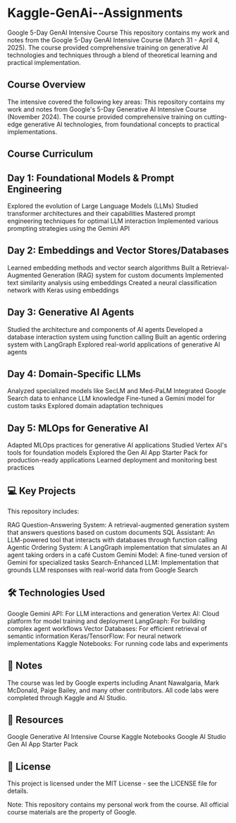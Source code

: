 # Kaggle-GenAi--Assignments
Google 5-Day GenAI Intensive Course
This repository contains my work and notes from the Google 5-Day GenAI Intensive Course (March 31 - April 4, 2025). The course provided comprehensive training on generative AI technologies and techniques through a blend of theoretical learning and practical implementation.
## Course Overview
The intensive covered the following key areas:
This repository contains my work and notes from Google's 5-Day Generative AI Intensive Course (November 2024). The course provided comprehensive training on cutting-edge generative AI technologies, from foundational concepts to practical implementations.
## Course Curriculum
## Day 1: Foundational Models & Prompt Engineering

Explored the evolution of Large Language Models (LLMs)
Studied transformer architectures and their capabilities
Mastered prompt engineering techniques for optimal LLM interaction
Implemented various prompting strategies using the Gemini API

## Day 2: Embeddings and Vector Stores/Databases

Learned embedding methods and vector search algorithms
Built a Retrieval-Augmented Generation (RAG) system for custom documents
Implemented text similarity analysis using embeddings
Created a neural classification network with Keras using embeddings

## Day 3: Generative AI Agents

Studied the architecture and components of AI agents
Developed a database interaction system using function calling
Built an agentic ordering system with LangGraph
Explored real-world applications of generative AI agents

## Day 4: Domain-Specific LLMs

Analyzed specialized models like SecLM and Med-PaLM
Integrated Google Search data to enhance LLM knowledge
Fine-tuned a Gemini model for custom tasks
Explored domain adaptation techniques

## Day 5: MLOps for Generative AI

Adapted MLOps practices for generative AI applications
Studied Vertex AI's tools for foundation models
Explored the Gen AI App Starter Pack for production-ready applications
Learned deployment and monitoring best practices

## 💻 Key Projects
This repository includes:

RAG Question-Answering System: A retrieval-augmented generation system that answers questions based on custom documents
SQL Assistant: An LLM-powered tool that interacts with databases through function calling
Agentic Ordering System: A LangGraph implementation that simulates an AI agent taking orders in a café
Custom Gemini Model: A fine-tuned version of Gemini for specialized tasks
Search-Enhanced LLM: Implementation that grounds LLM responses with real-world data from Google Search

## 🛠️ Technologies Used

Google Gemini API: For LLM interactions and generation
Vertex AI: Cloud platform for model training and deployment
LangGraph: For building complex agent workflows
Vector Databases: For efficient retrieval of semantic information
Keras/TensorFlow: For neural network implementations
Kaggle Notebooks: For running code labs and experiments

## 📝 Notes
The course was led by Google experts including Anant Nawalgaria, Mark McDonald, Paige Bailey, and many other contributors. All code labs were completed through Kaggle and AI Studio.
## 🔗 Resources

Google Generative AI Intensive Course
Kaggle Notebooks
Google AI Studio
Gen AI App Starter Pack

## 📄 License
This project is licensed under the MIT License - see the LICENSE file for details.

Note: This repository contains my personal work from the course. All official course materials are the property of Google.
